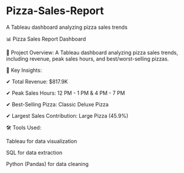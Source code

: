 # Pizza-Sales-Report
A Tableau dashboard analyzing pizza sales trends

📊 Pizza Sales Report Dashboard


🔹 Project Overview:
A Tableau dashboard analyzing pizza sales trends, including revenue, peak sales hours, and best/worst-selling pizzas.

📌 Key Insights:

✔ Total Revenue: $817.9K

✔ Peak Sales Hours: 12 PM - 1 PM & 4 PM - 7 PM

✔ Best-Selling Pizza: Classic Deluxe Pizza

✔ Largest Sales Contribution: Large Pizza (45.9%)

🛠️ Tools Used:

Tableau for data visualization

SQL for data extraction

Python (Pandas) for data cleaning
